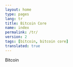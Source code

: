 ```yaml
---
layout: home
type: pages
lang: tr
title: Bitcoin Core
name: index
permalink: /tr/
version: 2
tags: [bitcoin, bitcoin core]
translated: true
---
```


Bitcoin